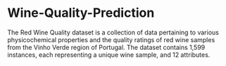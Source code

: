 # Wine-Quality-Prediction
 The Red Wine Quality dataset is a collection of data pertaining to various physicochemical properties and the quality ratings of red wine samples from the Vinho Verde region of Portugal. The dataset contains 1,599 instances, each representing a unique wine sample, and 12 attributes.
